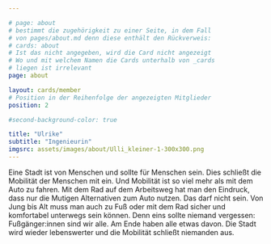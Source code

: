```yaml
---

# page: about
# bestimmt die zugehörigkeit zu einer Seite, in dem Fall
# von pages/about.md denn diese enthält den Rückverweis:
# cards: about
# Ist das nicht angegeben, wird die Card nicht angezeigt
# Wo und mit welchem Namen die Cards unterhalb von _cards
# liegen ist irrelevant
page: about

layout: cards/member
# Position in der Reihenfolge der angezeigten Mitglieder
position: 2

#second-background-color: true

title: "Ulrike"
subtitle: "Ingenieurin"
imgsrc: assets/images/about/Ulli_kleiner-1-300x300.png
---
```


Eine Stadt ist von Menschen und sollte für Menschen sein. Dies schließt die Mobilität der Menschen mit ein. Und Mobilität ist so viel mehr als mit dem Auto zu fahren. Mit dem Rad auf dem Arbeitsweg hat man den Eindruck, dass nur die Mutigen Alternativen zum Auto nutzen. Das darf nicht sein. Von Jung bis Alt muss man auch zu Fuß oder mit dem Rad sicher und komfortabel unterwegs sein können. Denn eins sollte niemand vergessen: Fußgänger:innen sind wir alle. Am Ende haben alle etwas davon. Die Stadt wird wieder lebenswerter und die Mobilität schließt niemanden aus.